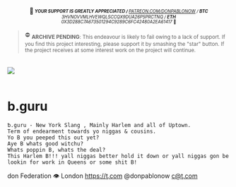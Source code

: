 <p align="center">📢<sub><sup> <i><b> YOUR SUPPORT IS GREATLY APPRECIATED / </b> <a href="https://www.patreon.com/donPabloNow">PATREON.COM/DONPABLONOW</a> / <b>BTC</b>  3HVNOVVMLHVEWQLSCCQX9DUA26P5PRCTNQ / <b>ETH</b> 0X3D288C7A673501294C9289C6FC42480A2EA61417 </i>🙏 </sub></sup></p><blockquote><p> ⛔️ <sub><b>ARCHIVE PENDING</b>: This endeavour is likely to fail owing to a lack of support. If you find this project interesting, please support it by smashing the "star" button. If the project receives at some interest work on the project will continue.</sub></p></blockquote></br><a href="https://www.donPabloNow.com/#notice"><img src="https://www.donPabloNow.com/notice.wepd"/></a></br></br>

# b.guru

```
ƅ.guru - New York Slang , Mainly Harlem and all of Uptown.
Term of endearment towards yo niggas & cousins.
Yo B you peeped this out yet?
Aye B whats good witchu?
Whats poppin B, whats the deal?
This Harlem B!!! yall niggas better hold it down or yall niggas gon be lookin for work in Queens or some shit B!
```

don Federation 👁 London https://ţ.com @donpablonow c@ţ.com
